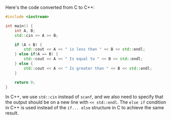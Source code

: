 Here's the code converted from C to C++:
```cpp
#include <iostream>

int main() {
    int A, B;
    std::cin >> A >> B;

    if (A < B) {
        std::cout << A << " is less than " << B << std::endl;
    } else if(A == B) {
        std::cout << A << " Is equal to " << B << std::endl;
    } else {
        std::cout << A << " Is greater than " << B << std::endl;
    }

    return 0;
}
```
In C++, we use `std::cin` instead of `scanf`, and we also need to specify that the output should be on a new line with `<< std::endl`. The `else if` condition in C++ is used instead of the `if... else` structure in C to achieve the same result.
